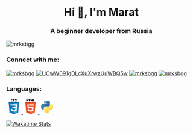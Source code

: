 <h1 align="center">Hi 👋, I'm Marat</h1>
<h3 align="center">A beginner developer from Russia</h3>

<p align="left"> <img src="https://komarev.com/ghpvc/?username=mrksbgg&label=Profile%20views&color=0e75b6&style=flat" alt="mrksbgg" /> </p>

<h3 align="left">Connect with me:</h3>
<p align="left">
<a href="https://instagram.com/mrksbgg" target="blank"><img align="center" src="https://raw.githubusercontent.com/rahuldkjain/github-profile-readme-generator/master/src/images/icons/Social/instagram.svg" alt="mrksbgg" height="30" width="40" /></a>
<a href="https://www.youtube.com/c/UCwW091gDLcXuXrwzUuWBQ5w" target="blank"><img align="center" src="https://raw.githubusercontent.com/rahuldkjain/github-profile-readme-generator/master/src/images/icons/Social/youtube.svg" alt="UCwW091gDLcXuXrwzUuWBQ5w" height="30" width="40" /></a>
<a href="https://vk.com/mrksbgg" target="blank"><img align="center" src="https://raw.githubusercontent.com/rahuldkjain/github-profile-readme-generator/master/src/images/icons/Social/vk.svg" alt="mrksbgg" height="30" width="40" /></a>
<a href="https://t.me/mrksbgg" target="blank"><img align="center" src="https://gist.githubusercontent.com/m8rge/4c2b36369c9f936c02ee883ca8ec89f1/raw/c03fd44ee2b63d7a2a195ff44e9bb071e87b4a40/telegram-source-240px.svg" alt="mrksbgg" height="30" width="40" /></a>
</p>

<h3 align="left">Languages:</h3>
<p align="left"> <a href="https://www.w3schools.com/css/" target="_blank" rel="noreferrer"> <img src="https://raw.githubusercontent.com/devicons/devicon/master/icons/css3/css3-original-wordmark.svg" alt="css3" width="40" height="40"/> </a> <a href="https://www.w3.org/html/" target="_blank" rel="noreferrer"> <img src="https://raw.githubusercontent.com/devicons/devicon/master/icons/html5/html5-original-wordmark.svg" alt="html5" width="40" height="40"/> </a> <a href="https://www.python.org" target="_blank" rel="noreferrer"> <img src="https://raw.githubusercontent.com/devicons/devicon/master/icons/python/python-original.svg" alt="python" width="40" height="40"/> </a>

[![Wakatime Stats](https://github-readme-stats.vercel.app/api/wakatime?username=mrksbgg)](https://wakatime.com/@mrksbgg)
